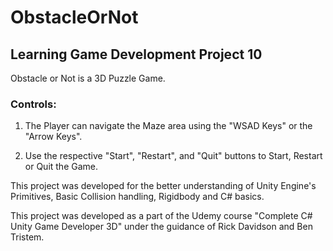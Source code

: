 # ObstacleOrNot
## Learning Game Development Project 10

Obstacle or Not is a 3D Puzzle Game.

### Controls:

1. The Player can navigate the Maze area using the "WSAD Keys" or the "Arrow Keys".

2. Use the respective "Start", "Restart", and "Quit" buttons to Start, Restart or Quit the Game.

This project was developed for the better understanding of Unity Engine's Primitives, Basic Collision handling, Rigidbody and C# basics.

This project was developed as a part of the Udemy course "Complete C# Unity Game Developer 3D" under the guidance of Rick Davidson and Ben Tristem.
